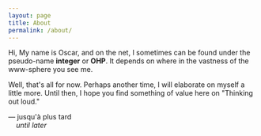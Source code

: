 ```yaml
---
layout: page
title: About
permalink: /about/
---
```


Hi,
My name is Oscar, and on the net, I sometimes can be found under 
the pseudo-name __integer__ or __OHP__. 
It depends on where in the vastness of the www-sphere you see me.

Well, that's all for now. Perhaps another time, I will elaborate 
on myself a little more. Until then, I hope you find something of 
value here on "Thinking out loud."

&mdash; jusqu'à plus tard<br>
&nbsp;&nbsp;&nbsp;&nbsp;*until later*